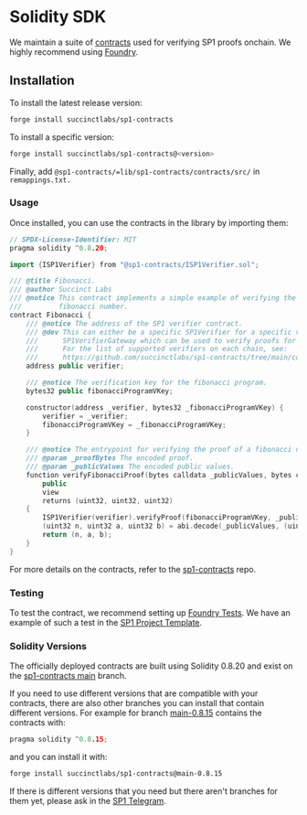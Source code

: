 # Solidity SDK

We maintain a suite of [contracts](https://github.com/succinctlabs/sp1-contracts/tree/main) used for verifying SP1 proofs onchain. We highly recommend using [Foundry](https://book.getfoundry.sh/).

## Installation

To install the latest release version:

```bash
forge install succinctlabs/sp1-contracts
```

To install a specific version:

```bash
forge install succinctlabs/sp1-contracts@<version>
```

Finally, add `@sp1-contracts/=lib/sp1-contracts/contracts/src/` in `remappings.txt.`

### Usage

Once installed, you can use the contracts in the library by importing them:

```c++
// SPDX-License-Identifier: MIT
pragma solidity ^0.8.20;

import {ISP1Verifier} from "@sp1-contracts/ISP1Verifier.sol";

/// @title Fibonacci.
/// @author Succinct Labs
/// @notice This contract implements a simple example of verifying the proof of a computing a
///         fibonacci number.
contract Fibonacci {
    /// @notice The address of the SP1 verifier contract.
    /// @dev This can either be a specific SP1Verifier for a specific version, or the
    ///      SP1VerifierGateway which can be used to verify proofs for any version of SP1.
    ///      For the list of supported verifiers on each chain, see:
    ///      https://github.com/succinctlabs/sp1-contracts/tree/main/contracts/deployments
    address public verifier;

    /// @notice The verification key for the fibonacci program.
    bytes32 public fibonacciProgramVKey;

    constructor(address _verifier, bytes32 _fibonacciProgramVKey) {
        verifier = _verifier;
        fibonacciProgramVKey = _fibonacciProgramVKey;
    }

    /// @notice The entrypoint for verifying the proof of a fibonacci number.
    /// @param _proofBytes The encoded proof.
    /// @param _publicValues The encoded public values.
    function verifyFibonacciProof(bytes calldata _publicValues, bytes calldata _proofBytes)
        public
        view
        returns (uint32, uint32, uint32)
    {
        ISP1Verifier(verifier).verifyProof(fibonacciProgramVKey, _publicValues, _proofBytes);
        (uint32 n, uint32 a, uint32 b) = abi.decode(_publicValues, (uint32, uint32, uint32));
        return (n, a, b);
    }
}

```

For more details on the contracts, refer to the [sp1-contracts](https://github.com/succinctlabs/sp1-contracts) repo.

### Testing

To test the contract, we recommend setting up [Foundry
Tests](https://book.getfoundry.sh/forge/tests). We have an example of such a test in the [SP1
Project
Template](https://github.com/succinctlabs/sp1-project-template/blob/dev/contracts/test/Fibonacci.t.sol).

### Solidity Versions

The officially deployed contracts are built using Solidity 0.8.20 and exist on the
[sp1-contracts main](https://github.com/succinctlabs/sp1-contracts/tree/main) branch.

If you need to use different versions that are compatible with your contracts, there are also other
branches you can install that contain different versions. For
example for branch [main-0.8.15](https://github.com/succinctlabs/sp1-contracts/tree/main-0.8.15)
contains the contracts with:

```c++
pragma solidity ^0.8.15;
```

and you can install it with:

```sh
forge install succinctlabs/sp1-contracts@main-0.8.15
```

If there is different versions that you need but there aren't branches for them yet, please ask in
the [SP1 Telegram](https://t.me/+AzG4ws-kD24yMGYx).
